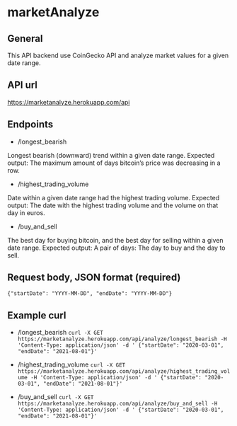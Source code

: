 # marketAnalyze

## General

This API backend use CoinGecko API and analyze market values for a given date range.

## API url

https://marketanalyze.herokuapp.com/api

## Endpoints

- /longest_bearish

Longest bearish (downward) trend within a given date range.
Expected output: The maximum amount of days bitcoin’s price was decreasing in a row.

- /highest_trading_volume

Date within a given date range had the highest trading volume.
Expected output: The date with the highest trading volume and the volume on that day in euros.

- /buy_and_sell

The best day for buying bitcoin, and the best day for selling within a given date range.
Expected output: A pair of days: The day to buy and the day to sell.

## Request body, JSON format (required)

`{"startDate": "YYYY-MM-DD", "endDate": "YYYY-MM-DD"}`

## Example curl

- /longest_bearish
  `curl -X GET https://marketanalyze.herokuapp.com/api/analyze/longest_bearish -H 'Content-Type: application/json' -d ' {"startDate": "2020-03-01", "endDate": "2021-08-01"}'`

- /highest_trading_volume
  `curl -X GET https://marketanalyze.herokuapp.com/api/analyze/highest_trading_volume -H 'Content-Type: application/json' -d ' {"startDate": "2020-03-01", "endDate": "2021-08-01"}'`

- /buy_and_sell
  `curl -X GET https://marketanalyze.herokuapp.com/api/analyze/buy_and_sell -H 'Content-Type: application/json' -d ' {"startDate": "2020-03-01", "endDate": "2021-08-01"}'`
